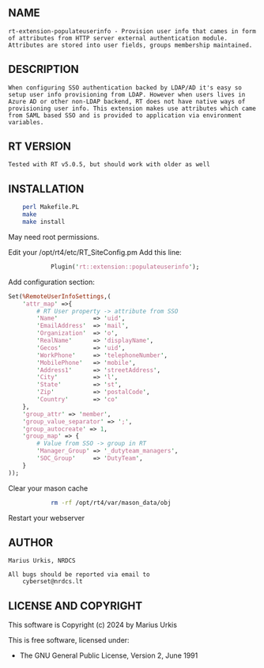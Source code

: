 ## NAME
    rt-extension-populateuserinfo - Provision user info that cames in form of attributes from HTTP server external authentication module. Attributes are stored into user fields, groups membership maintained.

## DESCRIPTION
    When configuring SSO authentication backed by LDAP/AD it's easy so setup user info provisioning from LDAP. However when users lives in Azure AD or other non-LDAP backend, RT does not have native ways of provisioning user info. This extension makes use attributes which came from SAML based SSO and is provided to application via environment variables.

## RT VERSION
    Tested with RT v5.0.5, but should work with older as well

## INSTALLATION
```bash
    perl Makefile.PL
    make
    make install
```

May need root permissions.

Edit your /opt/rt4/etc/RT_SiteConfig.pm
        Add this line:
```perl
            Plugin('rt::extension::populateuserinfo');
```  
Add configuration section:
```perl
Set(%RemoteUserInfoSettings,(
    'attr_map' =>{
        # RT User property -> attribute from SSO
        'Name'          => 'uid',
        'EmailAddress'  => 'mail',
        'Organization'  => 'o',
        'RealName'      => 'displayName',
        'Gecos'         => 'uid',
        'WorkPhone'     => 'telephoneNumber',
        'MobilePhone'   => 'mobile',
        'Address1'      => 'streetAddress',
        'City'          => 'l',
        'State'         => 'st',
        'Zip'           => 'postalCode',
        'Country'       => 'co'
    },
    'group_attr' => 'member',
    'group_value_separator' => ';',
    'group_autocreate' => 1,
    'group_map' => {
        # Value from SSO -> group in RT
        'Manager_Group' => '_dutyteam_managers',
        'SOC_Group'     => 'DutyTeam',
    }
));
```    
Clear your mason cache
```bash
            rm -rf /opt/rt4/var/mason_data/obj
```
Restart your webserver

## AUTHOR
    Marius Urkis, NRDCS

    All bugs should be reported via email to
        cyberset@nrdcs.lt

## LICENSE AND COPYRIGHT
This software is Copyright (c) 2024 by Marius Urkis

This is free software, licensed under:

- The GNU General Public License, Version 2, June 1991

